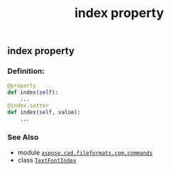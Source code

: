 ﻿---
title: index property
second_title: Aspose.CAD for Python via .NET API References
description: 
type: docs
weight: 80
url: /python-net/aspose.cad.fileformats.cgm.commands/textfontindex/index/
is_root: false
---

## index property

### Definition:
```python
@property
def index(self):
    ...
@index.setter
def index(self, value):
    ...
```

### See Also
* module [`aspose.cad.fileformats.cgm.commands`](../../)
* class [`TextFontIndex`](/cad/python-net/aspose.cad.fileformats.cgm.commands/textfontindex)
